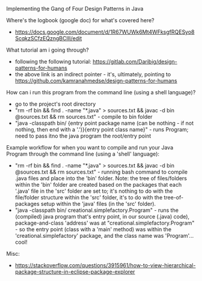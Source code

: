 Implementing the Gang of Four Design Patterns in Java

Where's the logbook (google doc) for what's covered here?
- https://docs.google.com/document/d/1R67WUWk6Mt4WFksgfRQESyo8ScqkzSCfzEQzngBCIII/edit

What tutorial am i going through?
- following the following tutorial: https://gitlab.com/Daribig/design-patterns-for-humans
- the above link is an indirect pointer - it's, ultimately, pointing to https://github.com/kamranahmedse/design-patterns-for-humans

How can i run this program from the command line (using a shell language)?

- go to the project's root directory
- "rm -rf bin && find . -name "*.java" > sources.txt && javac -d bin @sources.txt && rm sources.txt" - compile to bin folder
- "java -classpath bin/ {entry point package name (can be nothing - if not nothing, then end with a '.')}{entry point class name}" - runs Program; need to pass itno the java program the root/entry point

Example workflow for when you want to compile and run your Java Program through the command line (using a 'shell' language):
- "rm -rf bin && find . -name "*.java" > sources.txt && javac -d bin @sources.txt && rm sources.txt" - running bash command to compile .java files and place into the 'bin' folder. Note: the tree of files/folders within the 'bin' folder are created based on the packages that each '.java' file in the 'src' folder are set to; it's nothing to do with the file/folder structure within the 'src' folder, it's to do with the tree-of-packages setup within the 'java' files (in the 'src' folder).
- "java -classpath bin/ creational.simplefactory.Program" - runs the (compiled) java program that's entry point, in our source (.java) code), package-and-class 'address' was at "creational.simplefactory.Program" - so the entry point (class with a 'main' method) was within the 'creational.simplefactory' package, and the class name was 'Program'... cool!

Misc:
- https://stackoverflow.com/questions/3915961/how-to-view-hierarchical-package-structure-in-eclipse-package-explorer
